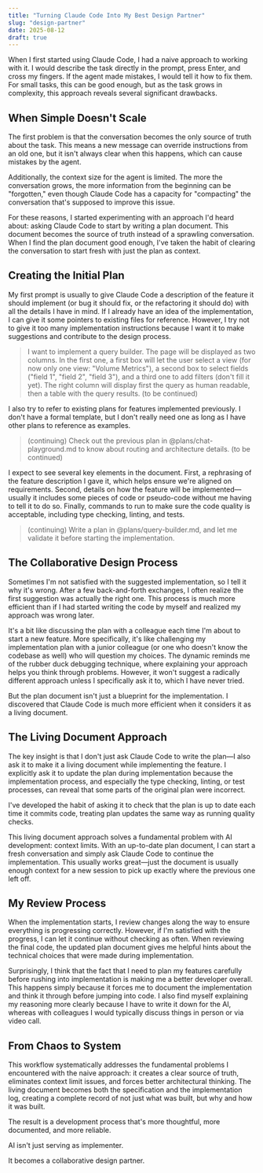 ```yaml
---
title: "Turning Claude Code Into My Best Design Partner"
slug: "design-partner"
date: 2025-08-12
draft: true
---
```


When I first started using Claude Code, I had a naive approach to working with it. I would describe the task directly in the prompt, press Enter, and cross my fingers. If the agent made mistakes, I would tell it how to fix them. For small tasks, this can be good enough, but as the task grows in complexity, this approach reveals several significant drawbacks.

## When Simple Doesn't Scale

The first problem is that the conversation becomes the only source of truth about the task. This means a new message can override instructions from an old one, but it isn't always clear when this happens, which can cause mistakes by the agent.

Additionally, the context size for the agent is limited. The more the conversation grows, the more information from the beginning can be "forgotten," even though Claude Code has a capacity for "compacting" the conversation that's supposed to improve this issue.

For these reasons, I started experimenting with an approach I'd heard about: asking Claude Code to start by writing a plan document. This document becomes the source of truth instead of a sprawling conversation. When I find the plan document good enough, I've taken the habit of clearing the conversation to start fresh with just the plan as context.

## Creating the Initial Plan

My first prompt is usually to give Claude Code a description of the feature it should implement (or bug it should fix, or the refactoring it should do) with all the details I have in mind. If I already have an idea of the implementation, I can give it some pointers to existing files for reference. However, I try not to give it too many implementation instructions because I want it to make suggestions and contribute to the design process.

> I want to implement a query builder. The page will be displayed as two columns. In the first one, a first box will let the user select a view (for now only one view: "Volume Metrics"), a second box to select fields ("field 1", "field 2", "field 3"), and a third one to add filters (don't fill it yet). The right column will display first the query as human readable, then a table with the query results. (to be continued)

I also try to refer to existing plans for features implemented previously. I don't have a formal template, but I don't really need one as long as I have other plans to reference as examples.

> (continuing) Check out the previous plan in @plans/chat-playground.md to know about routing and architecture details. (to be continued)

I expect to see several key elements in the document. First, a rephrasing of the feature description I gave it, which helps ensure we're aligned on requirements. Second, details on how the feature will be implemented—usually it includes some pieces of code or pseudo-code without me having to tell it to do so. Finally, commands to run to make sure the code quality is acceptable, including type checking, linting, and tests.

> (continuing) Write a plan in @plans/query-builder.md, and let me validate it before starting the implementation.

## The Collaborative Design Process

Sometimes I'm not satisfied with the suggested implementation, so I tell it why it's wrong. After a few back-and-forth exchanges, I often realize the first suggestion was actually the right one. This process is much more efficient than if I had started writing the code by myself and realized my approach was wrong later.

It's a bit like discussing the plan with a colleague each time I'm about to start a new feature. More specifically, it's like challenging my implementation plan with a junior colleague (or one who doesn't know the codebase as well) who will question my choices. The dynamic reminds me of the rubber duck debugging technique, where explaining your approach helps you think through problems. However, it won't suggest a radically different approach unless I specifically ask it to, which I have never tried.

But the plan document isn't just a blueprint for the implementation. I discovered that Claude Code is much more efficient when it considers it as a living document.

## The Living Document Approach

The key insight is that I don't just ask Claude Code to write the plan—I also ask it to make it a living document while implementing the feature. I explicitly ask it to update the plan during implementation because the implementation process, and especially the type checking, linting, or test processes, can reveal that some parts of the original plan were incorrect.

I've developed the habit of asking it to check that the plan is up to date each time it commits code, treating plan updates the same way as running quality checks.

This living document approach solves a fundamental problem with AI development: context limits. With an up-to-date plan document, I can start a fresh conversation and simply ask Claude Code to continue the implementation. This usually works great—just the document is usually enough context for a new session to pick up exactly where the previous one left off.

## My Review Process

When the implementation starts, I review changes along the way to ensure everything is progressing correctly. However, if I'm satisfied with the progress, I can let it continue without checking as often. When reviewing the final code, the updated plan document gives me helpful hints about the technical choices that were made during implementation.

Surprisingly, I think that the fact that I need to plan my features carefully before rushing into implementation is making me a better developer overall. This happens simply because it forces me to document the implementation and think it through before jumping into code. I also find myself explaining my reasoning more clearly because I have to write it down for the AI, whereas with colleagues I would typically discuss things in person or via video call.

## From Chaos to System

This workflow systematically addresses the fundamental problems I encountered with the naive approach: it creates a clear source of truth, eliminates context limit issues, and forces better architectural thinking. The living document becomes both the specification and the implementation log, creating a complete record of not just what was built, but why and how it was built.

The result is a development process that's more thoughtful, more documented, and more reliable.

AI isn't just serving as implementer.

It becomes a collaborative design partner.
